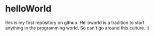 # helloWorld
this is my first repository on github. Helloworld is a tradition to start anything in the programming world. So can't go around this culture. :)
